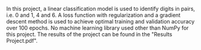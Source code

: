 In this project, a linear classification model is used to identify digits in pairs, i.e. 0 and 1, 4 and 6. 
A loss function with regularization and a gradient descent method is used to achieve optimal training and validation accuracy over 100 epochs.
No machine learning library used other than NumPy for this project. The results of the project can be found in the "Results Project.pdf".

